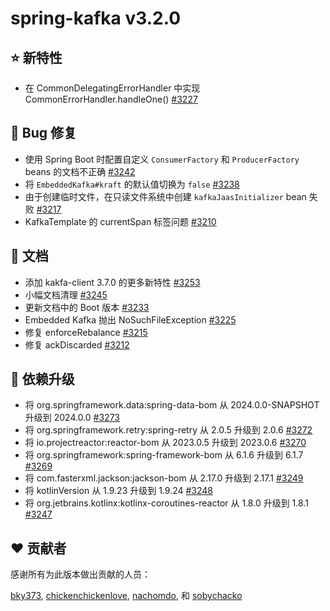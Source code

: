 # spring-kafka v3.2.0

## ⭐ 新特性

- 在 CommonDelegatingErrorHandler 中实现 CommonErrorHandler.handleOne() [#3227](https://github.com/spring-projects/spring-kafka/issues/3227)

## 🐞 Bug 修复

- 使用 Spring Boot 时配置自定义 `ConsumerFactory` 和 `ProducerFactory` beans 的文档不正确 [#3242](https://github.com/spring-projects/spring-kafka/issues/3242)
- 将 `EmbeddedKafka#kraft` 的默认值切换为 `false` [#3238](https://github.com/spring-projects/spring-kafka/issues/3238)
- 由于创建临时文件，在只读文件系统中创建 `kafkaJaasInitializer` bean 失败 [#3217](https://github.com/spring-projects/spring-kafka/issues/3217)
- KafkaTemplate 的 currentSpan 标签问题 [#3210](https://github.com/spring-projects/spring-kafka/issues/3210)

## 📔 文档

- 添加 kakfa-client 3.7.0 的更多新特性 [#3253](https://github.com/spring-projects/spring-kafka/pull/3253)
- 小幅文档清理 [#3245](https://github.com/spring-projects/spring-kafka/pull/3245)
- 更新文档中的 Boot 版本 [#3233](https://github.com/spring-projects/spring-kafka/pull/3233)
- Embedded Kafka 抛出 NoSuchFileException [#3225](https://github.com/spring-projects/spring-kafka/issues/3225)
- 修复 enforceRebalance [#3215](https://github.com/spring-projects/spring-kafka/pull/3215)
- 修复 ackDiscarded [#3212](https://github.com/spring-projects/spring-kafka/pull/3212)

## 🔨 依赖升级

- 将 org.springframework.data:spring-data-bom 从 2024.0.0-SNAPSHOT 升级到 2024.0.0 [#3273](https://github.com/spring-projects/spring-kafka/pull/3273)
- 将 org.springframework.retry:spring-retry 从 2.0.5 升级到 2.0.6 [#3272](https://github.com/spring-projects/spring-kafka/pull/3272)
- 将 io.projectreactor:reactor-bom 从 2023.0.5 升级到 2023.0.6 [#3270](https://github.com/spring-projects/spring-kafka/pull/3270)
- 将 org.springframework:spring-framework-bom 从 6.1.6 升级到 6.1.7 [#3269](https://github.com/spring-projects/spring-kafka/pull/3269)
- 将 com.fasterxml.jackson:jackson-bom 从 2.17.0 升级到 2.17.1 [#3249](https://github.com/spring-projects/spring-kafka/pull/3249)
- 将 kotlinVersion 从 1.9.23 升级到 1.9.24 [#3248](https://github.com/spring-projects/spring-kafka/pull/3248)
- 将 org.jetbrains.kotlinx:kotlinx-coroutines-reactor 从 1.8.0 升级到 1.8.1 [#3247](https://github.com/spring-projects/spring-kafka/pull/3247)

## ❤️ 贡献者

感谢所有为此版本做出贡献的人员：

[bky373](https://github.com/bky373), [chickenchickenlove](https://github.com/chickenchickenlove), [nachomdo](https://github.com/nachomdo), 和 [sobychacko](https://github.com/sobychacko)
```